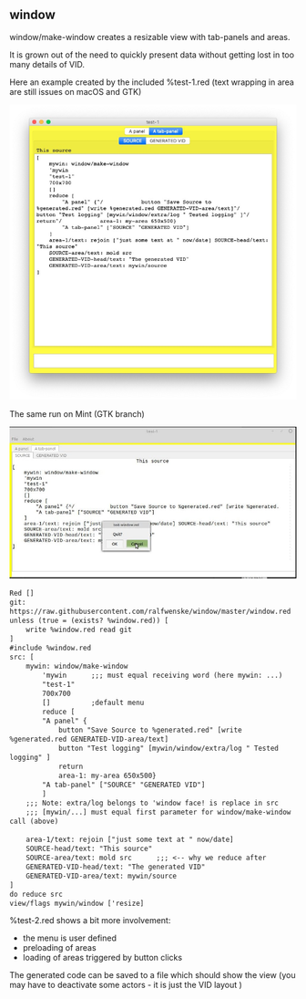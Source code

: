 ## window
 
 window/make-window creates a resizable view with tab-panels and areas.

 It is grown out of the need to quickly present data without getting lost in too many details of VID.

 Here an example created by the included %test-1.red
 (text wrapping in area are still issues on macOS and GTK)

 ![View showing it's own source code](./images/test-1.jpg)

The same run on Mint (GTK branch)

 ![Alignments are a bit out ](./images/test-1GTK.jpg)
```
Red []
git: https://raw.githubusercontent.com/ralfwenske/window/master/window.red 
unless (true = (exists? %window.red)) [
    write %window.red read git
]
#include %window.red
src: [
    mywin: window/make-window  
        'mywin      ;;; must equal receiving word (here mywin: ...)
        "test-1"
        700x700 
        []          ;default menu
        reduce [
        "A panel" {
            button "Save Source to %generated.red" [write %generated.red GENERATED-VID-area/text]
            button "Test logging" [mywin/window/extra/log " Tested logging" ]
            return
            area-1: my-area 650x500} 
        "A tab-panel" ["SOURCE" "GENERATED VID"]
        ]        
    ;;; Note: extra/log belongs to 'window face! is replace in src
    ;;; [mywin/...] must equal first parameter for window/make-window call (above)

    area-1/text: rejoin ["just some text at " now/date]
    SOURCE-head/text: "This source"
    SOURCE-area/text: mold src      ;;; <-- why we reduce after
    GENERATED-VID-head/text: "The generated VID"
    GENERATED-VID-area/text: mywin/source    
]
do reduce src
view/flags mywin/window ['resize]
```

%test-2.red shows a bit more involvement:
* the menu is user defined
* preloading of areas
* loading of areas triggered by button clicks

The generated code can be saved to a file which should show the view
(you may have to deactivate some actors - it is just the VID layout )

